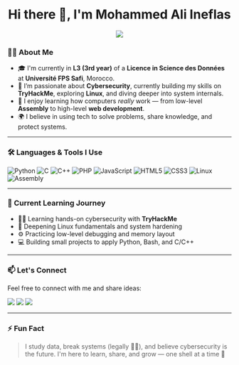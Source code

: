 <h1 align="center">Hi there 👋, I'm Mohammed Ali Ineflas</h1>
<p align="center">
  <img src="https://readme-typing-svg.herokuapp.com?lines=Cybersecurity+Student;Linux+Learner;Open+Source+Explorer;Always+Learning+%F0%9F%93%9A" />
</p>

### 👨‍💻 About Me
- 🎓 I'm currently in **L3 (3rd year)** of a **Licence in Science des Données** at **Université FPS Safi**, Morocco.
- 🔐 I’m passionate about **Cybersecurity**, currently building my skills on **TryHackMe**, exploring **Linux**, and diving deeper into system internals.
- 🧠 I enjoy learning how computers *really* work — from low-level **Assembly** to high-level **web development**.
- 🌍 I believe in using tech to solve problems, share knowledge, and protect systems.

---

### 🛠️ Languages & Tools I Use
![Python](https://img.shields.io/badge/-Python-05122A?style=flat&logo=python)
![C](https://img.shields.io/badge/-C-05122A?style=flat&logo=c)
![C++](https://img.shields.io/badge/-C++-05122A?style=flat&logo=cplusplus)
![PHP](https://img.shields.io/badge/-PHP-05122A?style=flat&logo=php)
![JavaScript](https://img.shields.io/badge/-JavaScript-05122A?style=flat&logo=javascript)
![HTML5](https://img.shields.io/badge/-HTML5-05122A?style=flat&logo=html5)
![CSS3](https://img.shields.io/badge/-CSS3-05122A?style=flat&logo=css3)
![Linux](https://img.shields.io/badge/-Linux-05122A?style=flat&logo=linux)
![Assembly](https://img.shields.io/badge/-Assembly-05122A?style=flat&logo=protonmail)

---

### 🧰 Current Learning Journey
- 🕵️‍♂️ Learning hands-on cybersecurity with **TryHackMe**
- 🧩 Deepening Linux fundamentals and system hardening
- ⚙️ Practicing low-level debugging and memory layout
- 💻 Building small projects to apply Python, Bash, and C/C++

---

### 📫 Let's Connect
Feel free to connect with me and share ideas:
<p>
  <a href="https://linkedin.com/in/yourprofile" target="_blank"><img src="https://img.shields.io/badge/-LinkedIn-blue?style=flat&logo=linkedin" /></a>
  <a href="https://github.com/yourusername" target="_blank"><img src="https://img.shields.io/badge/-GitHub-black?style=flat&logo=github" /></a>
  <a href="https://tryhackme.com/p/yourusername" target="_blank"><img src="https://img.shields.io/badge/-TryHackMe-red?style=flat&logo=tryhackme" /></a>
</p>

---

### ⚡ Fun Fact
> I study data, break systems (legally 👨‍💻), and believe cybersecurity is the future. I'm here to learn, share, and grow — one shell at a time 🐚

